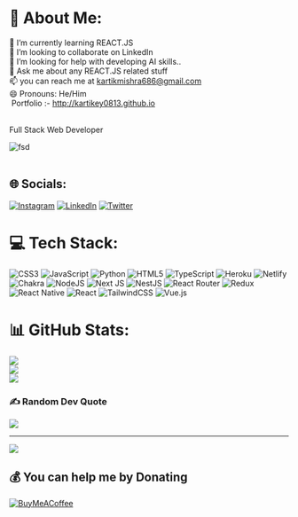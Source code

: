 # 💫 About Me:
🌱 I’m currently learning REACT.JS<br>👯 I’m looking to collaborate on LinkedIn<br>🤔 I’m looking for help with developing AI skills..<br>💬 Ask me about any REACT.JS related stuff<br>📫 you can reach me at kartikmishra686@gmail.com<br>😄 Pronouns: He/Him <br> <img src="https://www.freepnglogos.com/uploads/logo-website-png/logo-website-file-globe-icon-svg-wikimedia-commons-21.png" alt=""> Portfolio :- http://kartikey0813.github.io <br><br>

<p stye="text-align:center; font-size:24px; color:black">Full Stack Web Developer </p>
<img src="https://media.tenor.com/UttC4AITYR4AAAAd/full-stack-developer.gif" alt="fsd" >
<br> <br>

## 🌐 Socials:
[![Instagram](https://img.shields.io/badge/Instagram-%23E4405F.svg?logo=Instagram&logoColor=white)](https://instagram.com/k_a_r_t_i_k__2202) [![LinkedIn](https://img.shields.io/badge/LinkedIn-%230077B5.svg?logo=linkedin&logoColor=white)](https://linkedin.com/in/kartikey-mishra-2734b5209) [![Twitter](https://img.shields.io/badge/Twitter-%231DA1F2.svg?logo=Twitter&logoColor=white)](https://twitter.com/kartik_mishra_2) 

# 💻 Tech Stack:
![CSS3](https://img.shields.io/badge/css3-%231572B6.svg?style=for-the-badge&logo=css3&logoColor=white) ![JavaScript](https://img.shields.io/badge/javascript-%23323330.svg?style=for-the-badge&logo=javascript&logoColor=%23F7DF1E) ![Python](https://img.shields.io/badge/python-3670A0?style=for-the-badge&logo=python&logoColor=ffdd54) ![HTML5](https://img.shields.io/badge/html5-%23E34F26.svg?style=for-the-badge&logo=html5&logoColor=white) ![TypeScript](https://img.shields.io/badge/typescript-%23007ACC.svg?style=for-the-badge&logo=typescript&logoColor=white) ![Heroku](https://img.shields.io/badge/heroku-%23430098.svg?style=for-the-badge&logo=heroku&logoColor=white) ![Netlify](https://img.shields.io/badge/netlify-%23000000.svg?style=for-the-badge&logo=netlify&logoColor=#00C7B7) ![Chakra](https://img.shields.io/badge/chakra-%234ED1C5.svg?style=for-the-badge&logo=chakraui&logoColor=white) ![NodeJS](https://img.shields.io/badge/node.js-6DA55F?style=for-the-badge&logo=node.js&logoColor=white) ![Next JS](https://img.shields.io/badge/Next-black?style=for-the-badge&logo=next.js&logoColor=white) ![NestJS](https://img.shields.io/badge/nestjs-%23E0234E.svg?style=for-the-badge&logo=nestjs&logoColor=white) ![React Router](https://img.shields.io/badge/React_Router-CA4245?style=for-the-badge&logo=react-router&logoColor=white) ![Redux](https://img.shields.io/badge/redux-%23593d88.svg?style=for-the-badge&logo=redux&logoColor=white) ![React Native](https://img.shields.io/badge/react_native-%2320232a.svg?style=for-the-badge&logo=react&logoColor=%2361DAFB) ![React](https://img.shields.io/badge/react-%2320232a.svg?style=for-the-badge&logo=react&logoColor=%2361DAFB) ![TailwindCSS](https://img.shields.io/badge/tailwindcss-%2338B2AC.svg?style=for-the-badge&logo=tailwind-css&logoColor=white) ![Vue.js](https://img.shields.io/badge/vuejs-%2335495e.svg?style=for-the-badge&logo=vuedotjs&logoColor=%234FC08D)
# 📊 GitHub Stats:
![](https://github-readme-stats.vercel.app/api?username=kartikey0813&theme=monokai&hide_border=false&include_all_commits=true&count_private=true)<br/>
![](https://github-readme-streak-stats.herokuapp.com/?user=kartikey0813&theme=monokai&hide_border=false)<br/>
![](https://github-readme-stats.vercel.app/api/top-langs/?username=kartikey0813&theme=monokai&hide_border=false&include_all_commits=true&count_private=true&layout=compact)


### ✍️ Random Dev Quote
![](https://quotes-github-readme.vercel.app/api?type=vetical&theme=radical)

---
[![](https://visitcount.itsvg.in/api?id=kartikey0813&icon=5&color=0)](https://visitcount.itsvg.in)

  ## 💰 You can help me by Donating
  [![BuyMeACoffee](https://img.shields.io/badge/Buy%20Me%20a%20Coffee-ffdd00?style=for-the-badge&logo=buy-me-a-coffee&logoColor=black)](https://buymeacoffee.com/https://www.buymeacoffee.com/kartikmishy) 
